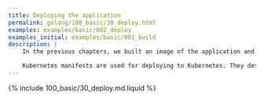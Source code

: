 ```yaml
---
title: Deploying the application
permalink: golang/100_basic/30_deploy.html
examples: examples/basic/002_deploy
examples_initial: examples/basic/001_build
description: |
    In the previous chapters, we built an image of the application and set up the environment to deploy it. Now let's deploy the application to the Kubernetes cluster we configured.

    Kubernetes manifests are used for deploying to Kubernetes. They describe the resources (Kubernetes objects) required for the application to run. These resources include Deployment (it is responsible for running applications in containers) and Service/Ingress (these are responsible for accessing running applications from inside and outside of the cluster).
---
```


{% include 100_basic/30_deploy.md.liquid %}
